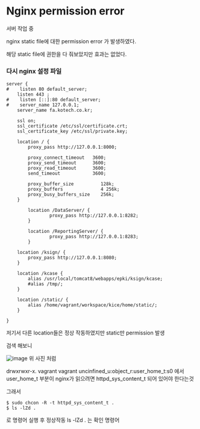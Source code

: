 # Nginx permission error

서버 작업 중 

nginx static file에 대한 permission error 가 발생하였다.

해당 static file에 권한을 다 줘보았지만 효과는 없었다.

### 다시 nginx 설정 파일
```
server {
#    listen 80 default_server;
    listen 443 ;
#    listen [::]:80 default_server;
#    server_name 127.0.0.1;
    server_name fa.kotech.co.kr;

    ssl on;
    ssl_certificate /etc/ssl/certificate.crt;
    ssl_certificate_key /etc/ssl/private.key;

    location / {
        proxy_pass http://127.0.0.1:8000;

        proxy_connect_timeout   3600;
        proxy_send_timeout      3600;
        proxy_read_timeout      3600;
        send_timeout            3600;

        proxy_buffer_size          128k;
        proxy_buffers              4 256k;
        proxy_busy_buffers_size    256k;
    }

        location /DataServer/ {
                proxy_pass http://127.0.0.1:8282;
        }

        location /ReportingServer/ {
                proxy_pass http://127.0.0.1:8283;
        }

    location /ksign/ {
        proxy_pass http://127.0.0.1:8080;
    }

    location /kcase {
        alias /usr/local/tomcat8/webapps/epki/ksign/kcase;
        #alias /tmp/;
    }

    location /static/ {
        alias /home/vagrant/workspace/kice/home/static/;
    }

}

```

저기서 다른 location들은 정상 작동하였지만 static만 permission 발생

검색 해보니

![image](https://github.com/NamSeonw/etc/assets/54805517/2d9d37c6-4da8-456e-b2b5-e69945957e29)
위 사진 처럼 

drwxrwxr-x. vagrant vagrant uncinfined_u:object_r:user_home_t:s0 에서 user_home_t 부분이 nginx가 읽으려면 httpd_sys_content_t 되어 있어야 한다는것

그래서

```
$ sudo chcon -R -t httpd_sys_content_t .
$ ls -lZd .
```

로 명령어 실행 후 정상작동
ls -lZd . 는 확인 명령어
